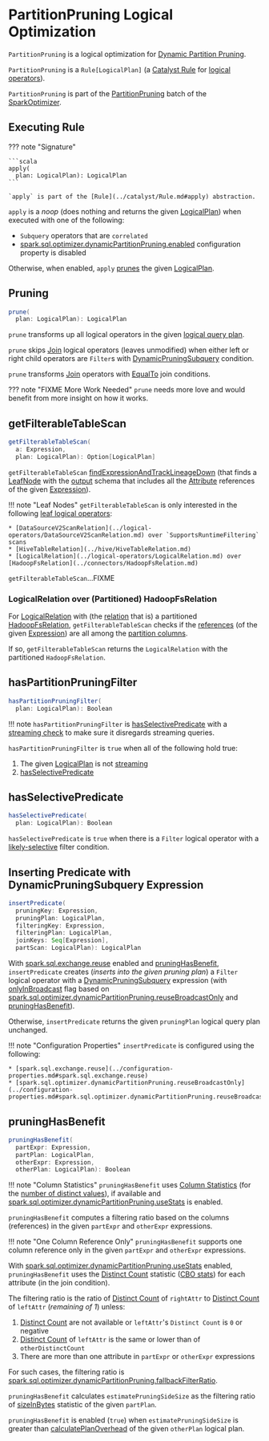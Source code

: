 # PartitionPruning Logical Optimization

`PartitionPruning` is a logical optimization for [Dynamic Partition Pruning](../dynamic-partition-pruning/index.md).

`PartitionPruning` is a `Rule[LogicalPlan]` (a [Catalyst Rule](../catalyst/Rule.md) for [logical operators](../logical-operators/LogicalPlan.md)).

`PartitionPruning` is part of the [PartitionPruning](../SparkOptimizer.md#PartitionPruning) batch of the [SparkOptimizer](../SparkOptimizer.md#defaultBatches).

## <span id="apply"> Executing Rule

??? note "Signature"

    ```scala
    apply(
      plan: LogicalPlan): LogicalPlan
    ```

    `apply` is part of the [Rule](../catalyst/Rule.md#apply) abstraction.

`apply` is a _noop_ (does nothing and returns the given [LogicalPlan](../logical-operators/LogicalPlan.md)) when executed with one of the following:

* `Subquery` operators that are `correlated`
* [spark.sql.optimizer.dynamicPartitionPruning.enabled](../configuration-properties.md#spark.sql.optimizer.dynamicPartitionPruning.enabled) configuration property is disabled

Otherwise, when enabled, `apply` [prunes](#prune) the given [LogicalPlan](../logical-operators/LogicalPlan.md).

## <span id="prune"> Pruning

```scala
prune(
  plan: LogicalPlan): LogicalPlan
```

`prune` transforms up all logical operators in the given [logical query plan](../logical-operators/LogicalPlan.md).

`prune` skips [Join](../logical-operators/Join.md) logical operators (leaves unmodified) when either left or right child operators are `Filter`s with [DynamicPruningSubquery](../expressions/DynamicPruningSubquery.md) condition.

`prune` transforms [Join](../logical-operators/Join.md) operators with [EqualTo](../expressions/EqualTo.md) join conditions.

??? note "FIXME More Work Needed"
    `prune` needs more love and would benefit from more insight on how it works.

## <span id="getFilterableTableScan"> getFilterableTableScan

```scala
getFilterableTableScan(
  a: Expression,
  plan: LogicalPlan): Option[LogicalPlan]
```

`getFilterableTableScan` [findExpressionAndTrackLineageDown](#findExpressionAndTrackLineageDown) (that finds a [LeafNode](../logical-operators/LeafNode.md) with the [output](../catalyst/QueryPlan.md#output) schema that includes all the [Attribute](../expressions/Attribute.md) references of the given [Expression](../expressions/Expression.md)).

!!! note "Leaf Nodes"
    `getFilterableTableScan` is only interested in the following [leaf logical operators](../logical-operators/LeafNode.md):

    * [DataSourceV2ScanRelation](../logical-operators/DataSourceV2ScanRelation.md) over `SupportsRuntimeFiltering` scans
    * [HiveTableRelation](../hive/HiveTableRelation.md)
    * [LogicalRelation](../logical-operators/LogicalRelation.md) over [HadoopFsRelation](../connectors/HadoopFsRelation.md)

`getFilterableTableScan`...FIXME

### <span id="getFilterableTableScan-LogicalRelation"> LogicalRelation over (Partitioned) HadoopFsRelation

For [LogicalRelation](../logical-operators/LogicalRelation.md) with (the [relation](../logical-operators/LogicalRelation.md#relation) that is) a partitioned [HadoopFsRelation](../connectors/HadoopFsRelation.md), `getFilterableTableScan` checks if the [references](../expressions/Expression.md#references) (of the given [Expression](../expressions/Expression.md)) are all among the [partition columns](../connectors/HadoopFsRelation.md#partitionSchema).

If so, `getFilterableTableScan` returns the `LogicalRelation` with the partitioned `HadoopFsRelation`.

## <span id="hasPartitionPruningFilter"> hasPartitionPruningFilter

```scala
hasPartitionPruningFilter(
  plan: LogicalPlan): Boolean
```

!!! note
    `hasPartitionPruningFilter` is [hasSelectivePredicate](#hasSelectivePredicate) with a [streaming check](../logical-operators/LogicalPlan.md#isStreaming) to make sure it disregards streaming queries.

`hasPartitionPruningFilter` is `true` when all of the following hold true:

1. The given [LogicalPlan](../logical-operators/LogicalPlan.md) is not [streaming](../logical-operators/LogicalPlan.md#isStreaming)
1. [hasSelectivePredicate](#hasSelectivePredicate)

## <span id="hasSelectivePredicate"> hasSelectivePredicate

```scala
hasSelectivePredicate(
  plan: LogicalPlan): Boolean
```

`hasSelectivePredicate` is `true` when there is a `Filter` logical operator with a [likely-selective](../PredicateHelper.md#isLikelySelective) filter condition.

## <span id="insertPredicate"> Inserting Predicate with DynamicPruningSubquery Expression

```scala
insertPredicate(
  pruningKey: Expression,
  pruningPlan: LogicalPlan,
  filteringKey: Expression,
  filteringPlan: LogicalPlan,
  joinKeys: Seq[Expression],
  partScan: LogicalPlan): LogicalPlan
```

With [spark.sql.exchange.reuse](../configuration-properties.md#spark.sql.exchange.reuse) enabled and [pruningHasBenefit](#pruningHasBenefit), `insertPredicate` creates (_inserts into the given pruning plan_) a `Filter` logical operator with a [DynamicPruningSubquery](../expressions/DynamicPruningSubquery.md) expression (with [onlyInBroadcast](../expressions/DynamicPruningSubquery.md#onlyInBroadcast) flag based on [spark.sql.optimizer.dynamicPartitionPruning.reuseBroadcastOnly](../configuration-properties.md#spark.sql.optimizer.dynamicPartitionPruning.reuseBroadcastOnly) and [pruningHasBenefit](#pruningHasBenefit)).

Otherwise, `insertPredicate` returns the given `pruningPlan` logical query plan unchanged.

!!! note "Configuration Properties"
    `insertPredicate` is configured using the following:

    * [spark.sql.exchange.reuse](../configuration-properties.md#spark.sql.exchange.reuse)
    * [spark.sql.optimizer.dynamicPartitionPruning.reuseBroadcastOnly](../configuration-properties.md#spark.sql.optimizer.dynamicPartitionPruning.reuseBroadcastOnly)

## <span id="pruningHasBenefit"> pruningHasBenefit

```scala
pruningHasBenefit(
  partExpr: Expression,
  partPlan: LogicalPlan,
  otherExpr: Expression,
  otherPlan: LogicalPlan): Boolean
```

!!! note "Column Statistics"
    `pruningHasBenefit` uses [Column Statistics](../cost-based-optimization/Statistics.md#attributeStats) (for the [number of distinct values](../cost-based-optimization/ColumnStat.md#distinctCount)), if available and [spark.sql.optimizer.dynamicPartitionPruning.useStats](../configuration-properties.md#spark.sql.optimizer.dynamicPartitionPruning.useStats) is enabled.

`pruningHasBenefit` computes a filtering ratio based on the columns (references) in the given `partExpr` and `otherExpr` expressions.

!!! note "One Column Reference Only"
    `pruningHasBenefit` supports one column reference only in the given `partExpr` and `otherExpr` expressions.

With [spark.sql.optimizer.dynamicPartitionPruning.useStats](../configuration-properties.md#spark.sql.optimizer.dynamicPartitionPruning.useStats) enabled, `pruningHasBenefit` uses the [Distinct Count](../cost-based-optimization/ColumnStat.md#distinctCount) statistic ([CBO stats](../cost-based-optimization/Statistics.md)) for each attribute (in the join condition).

The filtering ratio is the ratio of [Distinct Count](../cost-based-optimization/ColumnStat.md#distinctCount) of `rightAttr` to [Distinct Count](../cost-based-optimization/ColumnStat.md#distinctCount) of `leftAttr` (_remaining of 1_) unless:

1. [Distinct Count](../cost-based-optimization/ColumnStat.md#distinctCount) are not available or `leftAttr`'s `Distinct Count` is `0` or negative
1. [Distinct Count](../cost-based-optimization/ColumnStat.md#distinctCount) of `leftAttr` is the same or lower than of `otherDistinctCount`
1. There are more than one attribute in `partExpr` or `otherExpr` expressions

For such cases, the filtering ratio is [spark.sql.optimizer.dynamicPartitionPruning.fallbackFilterRatio](../configuration-properties.md#spark.sql.optimizer.dynamicPartitionPruning.fallbackFilterRatio).

`pruningHasBenefit` calculates `estimatePruningSideSize` as the filtering ratio of [sizeInBytes](../cost-based-optimization/Statistics.md#sizeInBytes) statistic of the given `partPlan`.

`pruningHasBenefit` is enabled (`true`) when `estimatePruningSideSize` is greater than [calculatePlanOverhead](#calculatePlanOverhead) of the given `otherPlan` logical plan.
